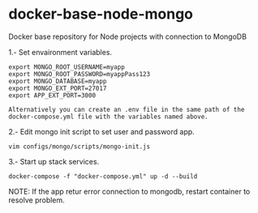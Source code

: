 # docker-base-node-mongo
Docker base repository for Node projects with connection to MongoDB

1.- Set envaironment variables.

    export MONGO_ROOT_USERNAME=myapp
    export MONGO_ROOT_PASSWORD=myappPass123
    export MONGO_DATABASE=myapp
    export MONGO_EXT_PORT=27017
    export APP_EXT_PORT=3000

    Alternatively you can create an .env file in the same path of the docker-compose.yml file with the variables named above.


2.- Edit mongo init script to set user and password app.

    vim configs/mongo/scripts/mongo-init.js


3.- Start up stack services.

    docker-compose -f "docker-compose.yml" up -d --build


NOTE: If the app retur error connection to mongodb, restart container to resolve problem.